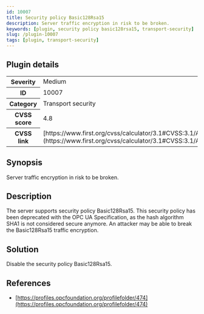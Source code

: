 ```yaml
---
id: 10007
title: Security policy Basic128Rsa15
description: Server traffic encryption in risk to be broken.
keywords: [plugin, security policy basic128rsa15, transport-security]
slug: /plugin-10007
tags: [plugin, transport-security]
---
```


## Plugin details

<table>
  <tr>
    <th>Severity</th>
    <td>Medium</td>
  </tr>
  <tr>
    <th>ID</th>
    <td>10007</td>
  </tr>
    <tr>
    <th>Category</th>
    <td>Transport security</td>
  </tr>
    <tr>
    <th>CVSS score</th>
    <td>4.8</td>
  </tr>
  <tr>
    <th>CVSS link</th>
    <td>[https://www.first.org/cvss/calculator/3.1#CVSS:3.1/AV:N/AC:H/PR:N/UI:N/S:U/C:L/I:L/A:N](https://www.first.org/cvss/calculator/3.1#CVSS:3.1/AV:N/AC:H/PR:N/UI:N/S:U/C:L/I:L/A:N)</td>
  </tr>
</table>

## Synopsis

Server traffic encryption in risk to be broken.

## Description

The server supports security policy Basic128Rsa15. This security policy has been deprecated with the OPC UA Specification, as the hash algorithm SHA1 is not considered secure anymore. An attacker may be able to break the Basic128Rsa15 traffic encryption.

## Solution

Disable the security policy Basic128Rsa15.

## References

* [https://profiles.opcfoundation.org/profilefolder/474](https://profiles.opcfoundation.org/profilefolder/474)
